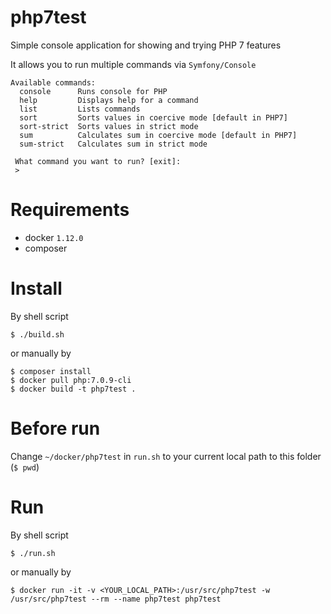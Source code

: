 php7test
========

Simple console application for showing and trying PHP 7 features

It allows you to run multiple commands via `Symfony/Console`

    Available commands:
      console      Runs console for PHP
      help         Displays help for a command
      list         Lists commands
      sort         Sorts values in coercive mode [default in PHP7]
      sort-strict  Sorts values in strict mode
      sum          Calculates sum in coercive mode [default in PHP7]
      sum-strict   Calculates sum in strict mode
    
     What command you want to run? [exit]:
     > 

# Requirements

- docker `1.12.0`
- composer

# Install

By shell script 
    
    $ ./build.sh

or manually by

    $ composer install 
    $ docker pull php:7.0.9-cli
    $ docker build -t php7test .

# Before run

Change `~/docker/php7test` in `run.sh` to your current local path to this folder (`$ pwd`)

# Run

By shell script

    $ ./run.sh
    
or manually by

    $ docker run -it -v <YOUR_LOCAL_PATH>:/usr/src/php7test -w /usr/src/php7test --rm --name php7test php7test
